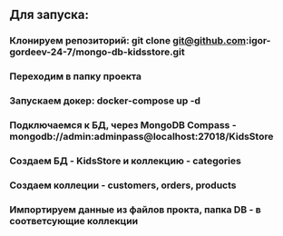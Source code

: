 ## Для запуска:
### Клонируем репозиторий: git clone git@github.com:igor-gordeev-24-7/mongo-db-kidsstore.git
### Переходим в папку проекта
### Запускаем докер: docker-compose up -d
### Подключаемся к БД, через MongoDB Compass - mongodb://admin:adminpass@localhost:27018/KidsStore
### Создаем БД - KidsStore и коллекцию - categories
### Создаем коллеции - customers, orders, products
### Импортируем данные из файлов прокта, папка DB - в соответсующие коллекции


